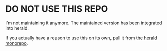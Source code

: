 # DO NOT USE THIS REPO

I'm not maintaining it anymore. The maintained version has been integrated into herald.

If you actually have a reason to use this on its own, pull it from [the herald monorepo](https://github.com/kalix-systems/herald).

